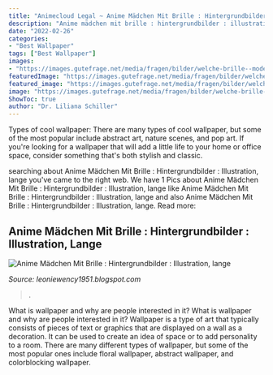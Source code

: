 ```yaml
---
title: "Animecloud Legal ~ Anime Mädchen Mit Brille : Hintergrundbilder : Illustration, Lange"
description: "Anime mädchen mit brille : hintergrundbilder : illustration, lange"
date: "2022-02-26"
categories:
- "Best Wallpaper"
tags: ["Best Wallpaper"]
images:
- "https://images.gutefrage.net/media/fragen/bilder/welche-brille--modell-steht-mir/0_original.jpg?v=1411565360000"
featuredImage: "https://images.gutefrage.net/media/fragen/bilder/welche-brille--modell-steht-mir/0_original.jpg?v=1411565360000"
featured_image: "https://images.gutefrage.net/media/fragen/bilder/welche-brille--modell-steht-mir/0_original.jpg?v=1411565360000"
image: "https://images.gutefrage.net/media/fragen/bilder/welche-brille--modell-steht-mir/0_original.jpg?v=1411565360000"
ShowToc: true
author: "Dr. Liliana Schiller"
---
```



Types of cool wallpaper:
There are many types of cool wallpaper, but some of the most popular include abstract art, nature scenes, and pop art. If you're looking for a wallpaper that will add a little life to your home or office space, consider something that's both stylish and classic.

	

		
searching about Anime Mädchen Mit Brille : Hintergrundbilder : Illustration, lange you've came to the right web. We have 1 Pics about Anime Mädchen Mit Brille : Hintergrundbilder : Illustration, lange like Anime Mädchen Mit Brille : Hintergrundbilder : Illustration, lange and also Anime Mädchen Mit Brille : Hintergrundbilder : Illustration, lange. Read more:
		
    
## Anime Mädchen Mit Brille : Hintergrundbilder : Illustration, Lange

<img loading=lazy src="https://images.gutefrage.net/media/fragen/bilder/welche-brille--modell-steht-mir/0_original.jpg?v=1411565360000" onerror="this.onerror=null;this.src='https://tse3.mm.bing.net/th?id=OIP.FwXR8QvrO1vo9XRc_hC5jgHaHa&amp;pid=15.1';" alt="Anime Mädchen Mit Brille : Hintergrundbilder : Illustration, lange">

_Source: leoniewency1951.blogspot.com_

>. 

	

What is wallpaper and why are people interested in it?
What is wallpaper and why are people interested in it?
Wallpaper is a type of art that typically consists of pieces of text or graphics that are displayed on a wall as a decoration. It can be used to create an idea of space or to add personality to a room. There are many different types of wallpaper, but some of the most popular ones include floral wallpaper, abstract wallpaper, and colorblocking wallpaper.

